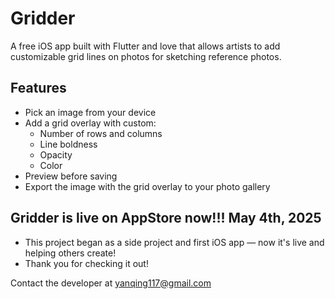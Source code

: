 # Gridder

A free iOS app built with Flutter and love that allows artists to add customizable grid lines on photos for sketching reference photos.

## Features

- Pick an image from your device
- Add a grid overlay with custom:
  - Number of rows and columns
  - Line boldness
  - Opacity
  - Color 
- Preview before saving
- Export the image with the grid overlay to your photo gallery

## Gridder is live on AppStore now!!! May 4th, 2025
- This project began as a side project and first iOS app — now it's live and helping others create!
- Thank you for checking it out!

Contact the developer at yanqing117@gmail.com
